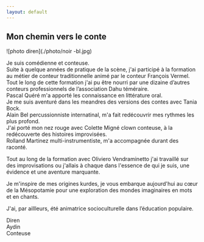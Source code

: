 ```yaml
---
layout: default
---
```


## Mon chemin vers le conte
   ![photo diren](./photo/noir -bl.jpg)

   Je suis comédienne et conteuse.  
   Suite à quelque années de pratique de la scène, j'ai participé à la
   formation au métier de conteur traditionnelle animé par le conteur
   François Vermel.   
   Tout le long de cette formation j'ai pu être nourri par une dizaine
   d’autres conteurs professionnels de l’association Dahu téméraire.  
   Pascal Quéré m'a apporté les connaissance en littérature oral.  
   Je me suis aventuré dans les meandres des versions des contes avec Tania Bock.   
   Alain Bel percussionniste internatinal, m'a fait redécouvrir mes rythmes
   les plus profond.   
   J'ai porté mon nez rouge avec Colette Migné clown conteuse, à la
   redécouverte des histoires improvisées.  
   Rolland Martinez multi-instrumentiste, m'a accompagnée durant des raconté.

  Tout au long de la formation avec Oliviero Vendraminetto j'ai travaillé
  sur des improvisations ou j'allais à chaque dans l'essence de qui je suis,
  une évidence et une aventure marquante.  
       
  Je m'inspire de mes origines kurdes, je vous embarque aujourd'hui au cœur
  de la Mésopotamie pour une exploration des mondes imaginaires en mots et
  en chants.  

  J'ai, par aillleurs, été animatrice socioculturelle dans l’éducation
  populaire.
     
 
   Diren   
   Aydin  
   Conteuse
      
